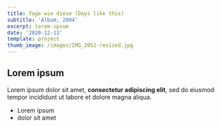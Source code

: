 ```yaml
---
title: Tage wie diese (Days like this)
subtitle: 'Album, 2004'
excerpt: lorem-ipsum
date: '2020-12-13'
template: project
thumb_image: /images/IMG_2052-resized.jpg
---
```

## Lorem ipsum

Lorem ipsum dolor sit amet, **consectetur adipiscing elit**, sed do eiusmod tempor incididunt ut labore et dolore magna aliqua.

- Lorem ipsum
- dolor sit amet